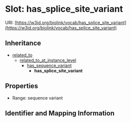 # Slot: has_splice_site_variant

URI: [https://w3id.org/biolink/vocab/has_splice_site_variant](https://w3id.org/biolink/vocab/has_splice_site_variant)




## Inheritance

* [related_to](related_to.md)
    * [related_to_at_instance_level](related_to_at_instance_level.md)
        * [has_sequence_variant](has_sequence_variant.md)
            * **has_splice_site_variant**



## Properties

 * Range: sequence variant



## Identifier and Mapping Information





